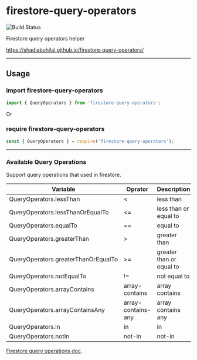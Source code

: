 # firestore-query-operators
![Build Status](https://github.com/shadiabuhilal/firestore-query-operators/actions/workflows/push-workflows.yml/badge.svg)

Firestore query operators helper

https://shadiabuhilal.github.io/firestore-query-operators/

-----------

## Usage

### import firestore-query-operators
```js
import { QueryOperators } from 'firestore-query-operators';
```

Or

### require firestore-query-operators
```js
const { QueryOperators } = require('firestore-query-operators');
```

---

### Available Query Operations
Support query operations that used in firestore.

| Variable | Oprator | Description |
|-----|---------|--------------|
| QueryOperators.lessThan | < | less than |
| QueryOperators.lessThanOrEqualTo | <= | less than or equal to |
| QueryOperators.equalTo | == | equal to |
| QueryOperators.greaterThan | > | greater than |
| QueryOperators.greaterThanOrEqualTo | >= | greater than or equal to |
| QueryOperators.notEqualTo | != | not equal to |
| QueryOperators.arrayContains | array-contains | array contains |
| QueryOperators.arrayContainsAny | array-contains-any | array contains any |
| QueryOperators.in | in | in |
| QueryOperators.notIn | not-in | not-in |

[Firestore query operations doc](https://firebase.google.com/docs/firestore/query-data/queries).

